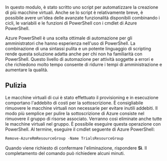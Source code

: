 In questo modulo, è stato scritto uno script per automatizzare la creazione di più macchine virtuali. Anche se lo script è relativamente breve, è possibile avere un'idea delle avanzate funzionalità disponibili combinando i cicli, le variabili e le funzioni di PowerShell con i cmdlet di Azure PowerShell.

Azure PowerShell è una scelta ottimale di automazione per gli amministratori che hanno esperienza nell'uso di PowerShell. La combinazione di una sintassi pulita e un potente linguaggio di scripting rende questa soluzione adatta anche per chi non ha familiarità con PowerShell. Questo livello di automazione per attività soggette a errori e che richiedono molto tempo consente di ridurre i tempi di amministrazione e aumentare la qualità.

## <a name="cleanup"></a>Pulizia
Le macchine virtuali di cui è stato effettuato il provisioning e in esecuzione comportano l'addebito di costi per la sottoscrizione. È consigliabile rimuovere le macchine virtuali non necessarie per evitare inutili addebiti. Il modo più semplice per pulire la sottoscrizione di Azure consiste nel rimuovere il gruppo di risorse associato. Verranno così eliminate anche tutte le macchine virtuali nel gruppo. È possibile eseguire questa operazione con PowerShell. Al termine, eseguire il cmdlet seguente di Azure PowerShell:

```powershell
Remove-AzureRmResourceGroup -Name TrialsResourceGroup
```

Quando viene richiesto di confermare l'eliminazione, rispondere **Sì**. Il completamento del comando può richiedere alcuni minuti.